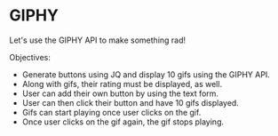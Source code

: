# GIPHY
Let's use the GIPHY API to make something rad!


Objectives:
- Generate buttons using JQ and display 10 gifs using the GIPHY API. 
- Along with gifs, their rating must be displayed, as well. 
- User can add their own button by using the text form. 
- User can then click their button and have 10 gifs displayed. 
- Gifs can start playing once user clicks on the gif. 
- Once user clicks on the gif again, the gif stops playing. 
